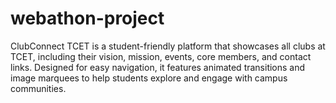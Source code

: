 # webathon-project
ClubConnect TCET is a student-friendly platform that showcases all clubs at TCET, including their vision, mission, events, core members, and contact links. Designed for easy navigation, it features animated transitions and image marquees to help students explore and engage with campus communities.
